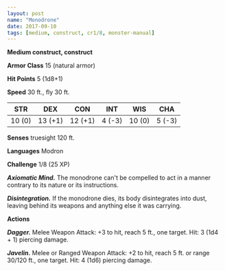 ```yaml
---
layout: post
name: "Monodrone"
date: 2017-09-10
tags: [medium, construct, cr1/8, monster-manual]
---
```


**Medium construct, construct**

**Armor Class** 15 (natural armor)

**Hit Points** 5 (1d8+1)

**Speed** 30 ft., fly 30 ft.

|   STR   |   DEX   |   CON   |   INT   |   WIS   |   CHA   |
|:-----:|:-----:|:-----:|:-----:|:-----:|:-----:|
| 10 (0) | 13 (+1) | 12 (+1) | 4 (-3) | 10 (0) | 5 (-3) |

**Senses** truesight 120 ft.

**Languages** Modron

**Challenge** 1/8 (25 XP)

***Axiomatic Mind.*** The monodrone can't be compelled to act in a manner contrary to its nature or its instructions.

***Disintegration.*** If the monodrone dies, its body disintegrates into dust, leaving behind its weapons and anything else it was carrying.

**Actions**

***Dagger.*** Melee Weapon Attack: +3 to hit, reach 5 ft., one target. Hit: 3 (1d4 + 1) piercing damage.

***Javelin.*** Melee or Ranged Weapon Attack: +2 to hit, reach 5 ft. or range 30/120 ft., one target. Hit: 4 (1d6) piercing damage.

